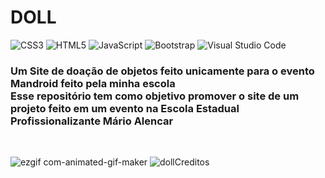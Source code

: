 # DOLL
![CSS3](https://img.shields.io/badge/css3-%231572B6.svg?style=for-the-badge&logo=css3&logoColor=white)
  ![HTML5](https://img.shields.io/badge/html5-%23E34F26.svg?style=for-the-badge&logo=html5&logoColor=white)
  ![JavaScript](https://img.shields.io/badge/javascript-%23323330.svg?style=for-the-badge&logo=javascript&logoColor=%23F7DF1E)
  ![Bootstrap](https://img.shields.io/badge/bootstrap-%238511FA.svg?style=for-the-badge&logo=bootstrap&logoColor=white)
  ![Visual Studio Code](https://img.shields.io/badge/Visual%20Studio%20Code-0078d7.svg?style=for-the-badge&logo=visual-studio-code&logoColor=white)
  
<h3>Um Site de doação de objetos feito unicamente para o evento Mandroid feito pela minha escola <br>
Esse repositório tem como objetivo promover o site de um projeto feito em um evento na Escola Estadual Profissionalizante Mário Alencar </h3>
<br>

![ezgif com-animated-gif-maker](https://github.com/user-attachments/assets/a84ee9d4-a8d4-4057-9add-a9b41ad5e531)
![dollCreditos](https://github.com/user-attachments/assets/f7891d94-f302-413c-b905-51df35006e6c)
